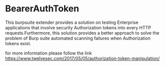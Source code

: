 # BearerAuthToken

This burpsuite extender provides a solution on testing Enterprise applications that involve security Authorization tokens into every HTTP requests.Furthermore, this solution provides a better approach to solve the problem of Burp suite automated scanning failures when Authorization tokens exist.


for more information please follow the link https://www.twelvesec.com/2017/05/05/authorization-token-manipulation/
